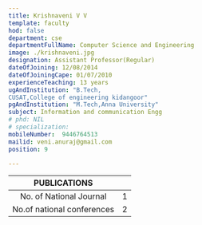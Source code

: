 ```yaml
---
title: Krishnaveni V V
template: faculty
hod: false
department: cse
departmentFullName: Computer Science and Engineering
image: ./krishnaveni.jpg
designation: Assistant Professor(Regular)
dateOfJoining: 12/08/2014
dateOfJoiningCape: 01/07/2010
experienceTeaching: 13 years
ugAndInstitution: "B.Tech,
CUSAT,College of engineering kidangoor"
pgAndInstitution: "M.Tech,Anna University"
subject: Information and communication Engg
# phd: NIL
# specialization:  
mobileNumber:  9446764513
mailid: veni.anuraj@gmail.com
position: 9

---
```

|           PUBLICATIONS           |     |
| :------------------------------: | :-: |
|     No. of National Journal      |  1  |
|    No.of national conferences    |  2  |
